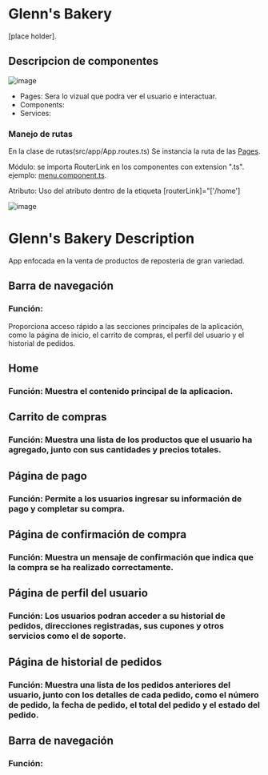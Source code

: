 # Glenn's Bakery

[place holder].

## Descripcion de componentes
![image](https://github.com/PixelForgeUTP/Glenns-Bakery/assets/93150198/0cc64894-37da-4e15-b6b1-1277e9f3526c)
- Pages: Sera lo vizual que podra ver el usuario e interactuar.
- Components: 
- Services: 

### Manejo de rutas
En la clase de rutas(src/app/App.routes.ts) Se instancia la ruta de las [Pages](https://github.com/PixelForgeUTP/Glenns-Bakery/blob/main/src/app/app.routes.ts).

Módulo: se importa RouterLink en los componentes con extension ".ts".
ejemplo: [menu.component.ts](https://github.com/PixelForgeUTP/Glenns-Bakery/blob/main/src/app/components/menu/menu.component.ts).

Atributo: Uso del atributo dentro de la etiqueta [routerLink]="['/home']

![image](https://github.com/PixelForgeUTP/Glenns-Bakery/assets/93150198/337b8236-4cd0-470d-b1c3-18e09295e51d)

# Glenn's Bakery Description
App enfocada en la venta de productos de reposteria de gran variedad.
## Barra de navegación
### Función:
Proporciona acceso rápido a las secciones principales de la aplicación, como la página de inicio, el carrito de compras, el perfil del usuario y el historial de pedidos.
## Home
### Función: Muestra el contenido principal de la aplicacion.
## Carrito de compras
### Función: Muestra una lista de los productos que el usuario ha agregado, junto con sus cantidades y precios totales.
## Página de pago
### Función: Permite a los usuarios ingresar su información de pago y completar su compra.
## Página de confirmación de compra
### Función: Muestra un mensaje de confirmación que indica que la compra se ha realizado correctamente. 
## Página de perfil del usuario
### Función: Los usuarios podran acceder a su historial de pedidos, direcciones registradas, sus cupones y otros servicios como el de soporte.
## Página de historial de pedidos
### Función: Muestra una lista de los pedidos anteriores del usuario, junto con los detalles de cada pedido, como el número de pedido, la fecha de pedido, el total del pedido y el estado del pedido.
## Barra de navegación
### Función:
